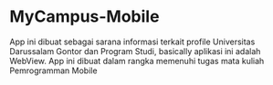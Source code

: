 # MyCampus-Mobile
App ini dibuat sebagai sarana informasi terkait profile Universitas Darussalam Gontor dan Program Studi, basically aplikasi ini adalah WebView. App ini dibuat dalam rangka memenuhi tugas mata kuliah Pemrogramman Mobile
